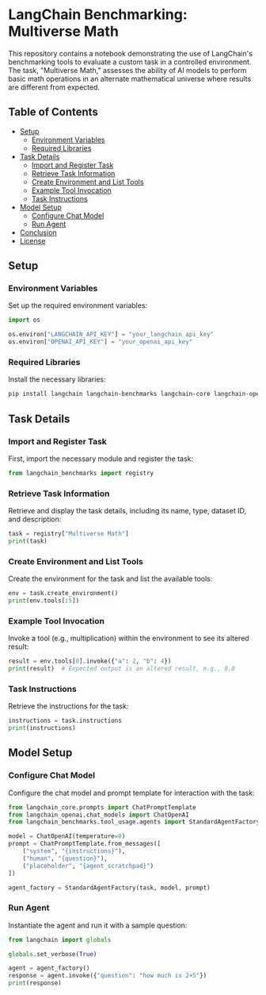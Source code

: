 # LangChain Benchmarking: Multiverse Math

This repository contains a notebook demonstrating the use of LangChain's benchmarking tools to evaluate a custom task in a controlled environment. The task, "Multiverse Math," assesses the ability of AI models to perform basic math operations in an alternate mathematical universe where results are different from expected.

## Table of Contents

- [Setup](#setup)
  - [Environment Variables](#environment-variables)
  - [Required Libraries](#required-libraries)
- [Task Details](#task-details)
  - [Import and Register Task](#import-and-register-task)
  - [Retrieve Task Information](#retrieve-task-information)
  - [Create Environment and List Tools](#create-environment-and-list-tools)
  - [Example Tool Invocation](#example-tool-invocation)
  - [Task Instructions](#task-instructions)
- [Model Setup](#model-setup)
  - [Configure Chat Model](#configure-chat-model)
  - [Run Agent](#run-agent)
- [Conclusion](#conclusion)
- [License](#license)

## Setup

### Environment Variables

Set up the required environment variables:

```python
import os

os.environ["LANGCHAIN_API_KEY"] = "your_langchain_api_key"
os.environ["OPENAI_API_KEY"] = "your_openai_api_key"
```

### Required Libraries

Install the necessary libraries:

```bash
pip install langchain langchain-benchmarks langchain-core langchain-openai pydantic
```

## Task Details

### Import and Register Task

First, import the necessary module and register the task:

```python
from langchain_benchmarks import registry
```

### Retrieve Task Information

Retrieve and display the task details, including its name, type, dataset ID, and description:

```python
task = registry["Multiverse Math"]
print(task)
```

### Create Environment and List Tools

Create the environment for the task and list the available tools:

```python
env = task.create_environment()
print(env.tools[:5])
```

### Example Tool Invocation

Invoke a tool (e.g., multiplication) within the environment to see its altered result:

```python
result = env.tools[0].invoke({"a": 2, "b": 4})
print(result)  # Expected output is an altered result, e.g., 8.8
```

### Task Instructions

Retrieve the instructions for the task:

```python
instructions = task.instructions
print(instructions)
```

## Model Setup

### Configure Chat Model

Configure the chat model and prompt template for interaction with the task:

```python
from langchain_core.prompts import ChatPromptTemplate
from langchain_openai.chat_models import ChatOpenAI
from langchain_benchmarks.tool_usage.agents import StandardAgentFactory

model = ChatOpenAI(temperature=0)
prompt = ChatPromptTemplate.from_messages([
    ("system", "{instructions}"),
    ("human", "{question}"),
    ("placeholder", "{agent_scratchpad}")
])

agent_factory = StandardAgentFactory(task, model, prompt)
```

### Run Agent

Instantiate the agent and run it with a sample question:

```python
from langchain import globals

globals.set_verbose(True)

agent = agent_factory()
response = agent.invoke({"question": "how much is 2+5"})
print(response)
```
